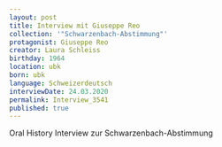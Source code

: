 ```yaml
---
layout: post
title: Interview mit Giuseppe Reo
collection: '"Schwarzenbach-Abstimmung"'
protagonist: Giuseppe Reo
creator: Laura Schleiss
birthday: 1964
location: ubk
born: ubk
language: Schweizerdeutsch
interviewDate: 24.03.2020
permalink: Interview_3541
published: true
---
```

Oral History Interview zur Schwarzenbach-Abstimmung